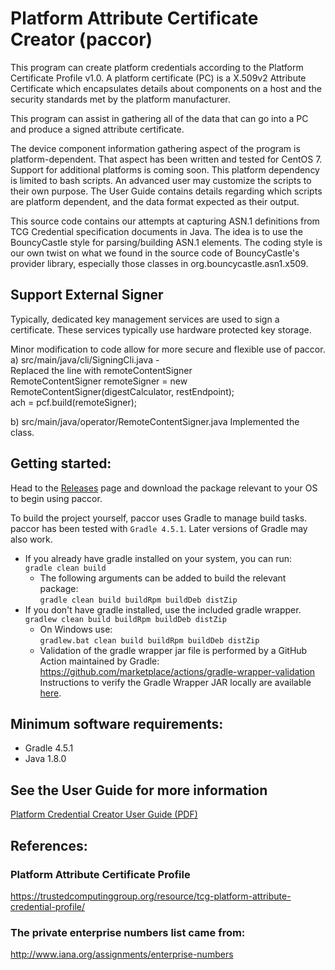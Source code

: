 # Platform Attribute Certificate Creator (paccor)
This program can create platform credentials according to the Platform Certificate Profile v1.0. A platform certificate (PC) is a X.509v2 Attribute Certificate which encapsulates details about components on a host and the security standards met by the platform manufacturer.

This program can assist in gathering all of the data that can go into a PC and produce a signed attribute certificate.

The device component information gathering aspect of the program is platform-dependent.  That aspect has been written and tested for CentOS 7.  Support for additional platforms is coming soon.  This platform dependency is limited to bash scripts.  An advanced user may customize the scripts to their own purpose.  The User Guide contains details regarding which scripts are platform dependent, and the data format expected as their output.

This source code contains our attempts at capturing ASN.1 definitions from TCG Credential specification documents in Java. The idea is to use the BouncyCastle style for parsing/building ASN.1 elements. The coding style is our own twist on what we found in the source code of BouncyCastle's provider library, especially those classes in org.bouncycastle.asn1.x509.

## Support External Signer 
Typically, dedicated key management services are used to sign a certificate. These services typically use hardware protected key storage. 

Minor modification to code allow for more secure and flexible use of paccor. <br>
  a) src/main/java/cli/SigningCli.java - <br>
       Replaced the line with remoteContentSigner <br>
       RemoteContentSigner remoteSigner = new RemoteContentSigner(digestCalculator, restEndpoint); <br>
       ach = pcf.build(remoteSigner);
 
  b) src/main/java/operator/RemoteContentSigner.java
      Implemented the class.
## Getting started:
Head to the [Releases](https://github.com/nsacyber/paccor/releases) page and download the package relevant to your OS to begin using paccor.

To build the project yourself, paccor uses Gradle to manage build tasks. paccor has been tested with ```Gradle 4.5.1```. Later versions of Gradle may also work.
* If you already have gradle installed on your system, you can run:<br/> 
```gradle clean build```
  * The following arguments can be added to build the relevant package:<br/>
  ```gradle clean build buildRpm buildDeb distZip```
* If you don't have gradle installed, use the included gradle wrapper.<br/>
```gradlew clean build buildRpm buildDeb distZip```
  * On Windows use:<br/>
  ```gradlew.bat clean build buildRpm buildDeb distZip```
  * Validation of the gradle wrapper jar file is performed by a GitHub Action maintained by Gradle:<br/>
  https://github.com/marketplace/actions/gradle-wrapper-validation<br/>
  Instructions to verify the Gradle Wrapper JAR locally are available [here](https://docs.gradle.org/current/userguide/gradle_wrapper.html#wrapper_checksum_verification).

## Minimum software requirements:
* Gradle 4.5.1
* Java 1.8.0

## See the User Guide for more information
[Platform Credential Creator User Guide (PDF)](docs/platformCertificateCreator.pdf)

## References:
### Platform Attribute Certificate Profile
https://trustedcomputinggroup.org/resource/tcg-platform-attribute-credential-profile/

### The private enterprise numbers list came from:
http://www.iana.org/assignments/enterprise-numbers



